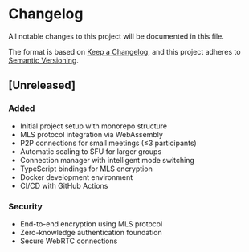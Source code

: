 # Changelog

All notable changes to this project will be documented in this file.

The format is based on [Keep a Changelog](https://keepachangelog.com/en/1.0.0/),
and this project adheres to [Semantic Versioning](https://semver.org/spec/v2.0.0.html).

## [Unreleased]

### Added
- Initial project setup with monorepo structure
- MLS protocol integration via WebAssembly
- P2P connections for small meetings (≤3 participants)
- Automatic scaling to SFU for larger groups
- Connection manager with intelligent mode switching
- TypeScript bindings for MLS encryption
- Docker development environment
- CI/CD with GitHub Actions

### Security
- End-to-end encryption using MLS protocol
- Zero-knowledge authentication foundation
- Secure WebRTC connections